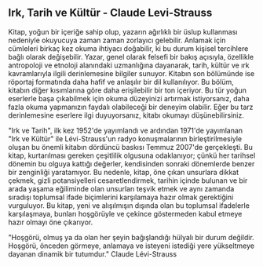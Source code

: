 ## Irk, Tarih ve Kültür - Claude Levi-Strauss

Kitap, yoğun bir içeriğe sahip olup, yazarın ağırlıklı bir üslup kullanması nedeniyle okuyucuya zaman zaman zorlayıcı gelebilir. Anlamak için cümleleri birkaç kez okuma ihtiyacı doğabilir, ki bu durum kişisel tercihlere bağlı olarak değişebilir. Yazar, genel olarak felsefi bir bakış açısıyla, özellikle antropoloji ve etnoloji alanındaki uzmanlığına dayanarak, tarih, kültür ve ırk kavramlarıyla ilgili derinlemesine bilgiler sunuyor. Kitabın son bölümünde ise röportaj formatında daha hafif ve anlaşılır bir dil kullanılıyor. Bu bölüm, kitabın diğer kısımlarına göre daha erişilebilir bir ton içeriyor. Bu tür yoğun eserlerle başa çıkabilmek için okuma düzeyinizi artırmak istiyorsanız, daha fazla okuma yapmanızın faydalı olabileceği bir deneyim olabilir. Eğer bu tarz derinlemesine eserlere ilgi duyuyorsanız, kitabı okumayı düşünebilirsiniz.

"Irk ve Tarih", ilk kez 1952'de yayımlandı ve ardından 1971'de yayımlanan "Irk ve Kültür" ile Lévi-Strauss'un radyo konuşmalarının birleştirilmesiyle oluşan bu önemli kitabın dördüncü baskısı Temmuz 2007'de gerçekleşti. Bu kitap, kurtarılması gereken çeşitlilik olgusuna odaklanıyor; çünkü her tarihsel dönemin bu olguya kattığı değerler, kendisinden sonraki dönemlerde benzer bir zenginliği yaratamıyor. Bu nedenle, kitap, öne çıkan unsurlara dikkat çekmek, gizli potansiyelleri cesaretlendirmek, tarihin içinde bulunan ve bir arada yaşama eğiliminde olan unsurları teşvik etmek ve aynı zamanda sıradışı toplumsal ifade biçimlerini karşılamaya hazır olmak gerektiğini vurguluyor. Bu kitap, yeni ve alışılmışın dışında olan bu toplumsal ifadelerle karşılaşmaya, bunları hoşgörüyle ve çekince göstermeden kabul etmeye hazır olmayı öne çıkarıyor.

"Hoşgörü, olmuş ya da olan her şeyin bağışlandığı hülyalı bir durum değildir. Hoşgörü, önceden görmeye, anlamaya ve isteyeni istediği yere yükseltmeye dayanan dinamik bir tutumdur."
Claude Lévi-Strauss



